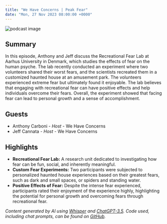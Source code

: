 ```yaml
---
title: "We Have Concerns | Peak Fear"
date: "Mon, 27 Nov 2023 08:00:00 +0000"
---
```


![podcast image](https://image.simplecastcdn.com/images/6ec29d2d-a753-4f2b-997d-c1dc3e018bd5/5cd18fb1-8aa5-42be-ba22-c9c1b29b850f/3000x3000/1424906936-artwork.jpg?aid=rss_feed)

## Summary

In this episode, Anthony and Jeff discuss the Recreational Fear Lab at Aarhus University in Denmark, which studies the effects of fear on the human psyche. The lab recently conducted an experiment where two volunteers shared their worst fears, and the scientists recreated them in a customized haunted house at an amusement park. The volunteers experienced extreme fear but ultimately found it enjoyable. The lab believes that engaging with recreational fear can have positive effects and help individuals overcome their fears. Overall, the experiment showed that facing fear can lead to personal growth and a sense of accomplishment.

## Guests

- Anthony Carboni - _Host_ - We Have Concerns
- Jeff Cannata - _Host_ - We Have Concerns

## Highlights

- **Recreational Fear Lab:** A research unit dedicated to investigating how fear can be fun, social, and inherently meaningful.
- **Custom Fear Experiments:** Two participants were subjected to personalized haunted house experiences based on their greatest fears, such as dark and small spaces, or spiders and standing water.
- **Positive Effects of Fear:** Despite the intense fear experienced, participants rated their enjoyment of the experience highly, highlighting the potential for personal growth and overcoming fears through recreational fear.

_Content generated by AI using [Whisper](https://openai.com/research/whisper) and [ChatGPT-3.5](https://openai.com/blog/chatgpt). Code used, including chat prompts, can be found on [GitHub](https://github.com/dustinbrownman/podcast-parser/blob/main/app/functions.py)._
